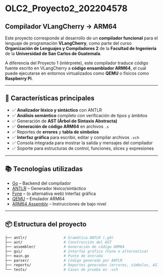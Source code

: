 # OLC2_Proyecto2_202204578

## Compilador VLangCherry → ARM64

Este proyecto corresponde al desarrollo de un **compilador funcional** para el lenguaje de programación **VLangCherry**, como parte del curso **Organización de Lenguajes y Compiladores 2** de la **Facultad de Ingeniería** de la **Universidad de San Carlos de Guatemala**.

A diferencia del Proyecto 1 (intérprete), este compilador traduce código fuente escrito en VLangCherry a **código ensamblador ARM64**, el cual puede ejecutarse en entornos virtualizados como **QEMU** o físicos como **Raspberry Pi**.

---

## 🧩 Características principales

- ✅ **Analizador léxico y sintáctico** con ANTLR
- ✅ **Análisis semántico** completo con verificación de tipos y ámbitos
- ✅ Generación de **AST (Árbol de Sintaxis Abstracta)**
- ✅ **Generación de código ARM64** en archivos `.s`
- ✅ Reportes de **errores** y **tabla de símbolos**
- ✅ **Interfaz gráfica** para escribir, editar y compilar archivos `.vch`
- ✅ Consola integrada para mostrar la salida y mensajes del compilador
- ✅ Soporte para estructuras de control, funciones, slices y expresiones

---

## 📚 Tecnologías utilizadas

- [Go](https://golang.org/) – Backend del compilador
- [ANTLR](https://www.antlr.org/) – Generador léxico/sintáctico
- [Fyne](https://fyne.io/) – (o alternativa web) Interfaz gráfica
- [QEMU](https://www.qemu.org/) – Emulador ARM64
- [ARM64 Assembly](https://github.com/ARM-software/arm-architecture) – Instrucciones de bajo nivel

---

## 📦 Estructura del proyecto

```bash
├── antlr/                 # Gramática ANTLR (.g4)
├── ast/                   # Construcción del AST
├── assembler/             # Generación de código ARM64
├── gui/                   # Interfaz gráfica (Fyne o alternativa)
├── main.go                # Punto de entrada
├── parser/                # Código generado por ANTLR
├── reports/               # Reportes generados (errores, símbolos, AST)
└── tests/                 # Casos de prueba en .vch
